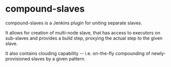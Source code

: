 compound-slaves
======================

compound-slaves is a Jenkins plugin for uniting separate slaves.

It allows for creation of multi-node slave, that has access to executors on sub-slaves and provides a build step, proxying the actual step to the given slave.

It also contains clouding capability -- i.e. on-the-fly compounding of newly-provisioned slaves by a given pattern.
